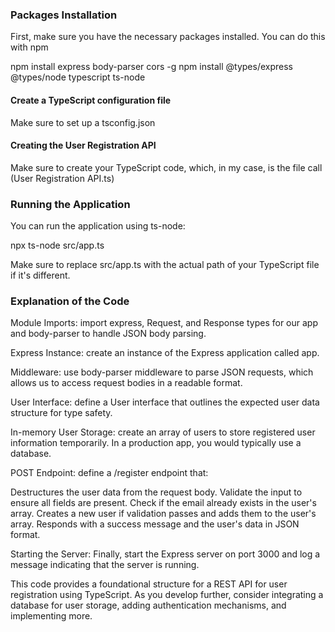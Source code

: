 ### Packages Installation

First, make sure you have the necessary packages installed. You can do this with npm

npm install express body-parser cors -g
npm install @types/express @types/node typescript ts-node


#### Create a TypeScript configuration file

Make sure to set up a tsconfig.json

#### Creating the User Registration API

Make sure to create your TypeScript code, which, in my case, is the file call (User Registration API.ts)

### Running the Application

You can run the application using ts-node:

npx ts-node src/app.ts

Make sure to replace src/app.ts with the actual path of your TypeScript file if it's different.


### Explanation of the Code

Module Imports: import express, Request, and Response types for our app and body-parser to handle JSON body parsing.

Express Instance: create an instance of the Express application called app.

Middleware: use body-parser middleware to parse JSON requests, which allows us to access request bodies in a readable format.

User Interface: define a User interface that outlines the expected user data structure for type safety.

In-memory User Storage: create an array of users to store registered user information temporarily. In a production app, you would typically use a database.

POST Endpoint: define a /register endpoint that:

Destructures the user data from the request body.
Validate the input to ensure all fields are present.
Check if the email already exists in the user's array.
Creates a new user if validation passes and adds them to the user's array.
Responds with a success message and the user's data in JSON format.

Starting the Server: Finally, start the Express server on port 3000 and log a message indicating that the server is running.


This code provides a foundational structure for a REST API for user registration using TypeScript. As you develop further, consider integrating a database for user storage, adding authentication mechanisms, and implementing more.

